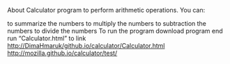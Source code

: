 About
Calculator program to perform arithmetic operations.
You can:

to summarize the numbers
to multiply the numbers
to subtraction the numbers
to divide the numbers
To run the program
download program end run “Calculator.html”
to link <http://DimaHmaruk/github.io/calculator/Calculator.html>
http://mozilla.github.io/calculator/test/
